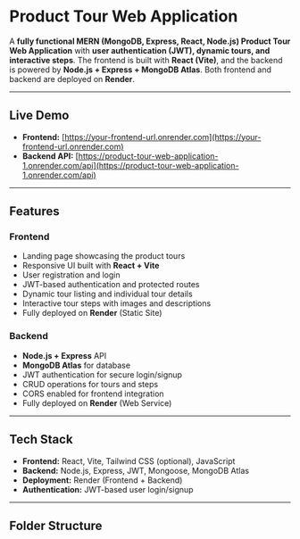 # Product Tour Web Application

A **fully functional MERN (MongoDB, Express, React, Node.js) Product Tour Web Application** with **user authentication (JWT), dynamic tours, and interactive steps**. The frontend is built with **React (Vite)**, and the backend is powered by **Node.js + Express + MongoDB Atlas**. Both frontend and backend are deployed on **Render**.

---

## **Live Demo**

- **Frontend:** [https://your-frontend-url.onrender.com](https://your-frontend-url.onrender.com)  
- **Backend API:** [https://product-tour-web-application-1.onrender.com/api](https://product-tour-web-application-1.onrender.com/api)

---

## **Features**

### **Frontend**
- Landing page showcasing the product tours
- Responsive UI built with **React + Vite**
- User registration and login
- JWT-based authentication and protected routes
- Dynamic tour listing and individual tour details
- Interactive tour steps with images and descriptions
- Fully deployed on **Render** (Static Site)

### **Backend**
- **Node.js + Express** API
- **MongoDB Atlas** for database
- JWT authentication for secure login/signup
- CRUD operations for tours and steps
- CORS enabled for frontend integration
- Fully deployed on **Render** (Web Service)

---

## **Tech Stack**

- **Frontend:** React, Vite, Tailwind CSS (optional), JavaScript  
- **Backend:** Node.js, Express, JWT, Mongoose, MongoDB Atlas  
- **Deployment:** Render (Frontend + Backend)  
- **Authentication:** JWT-based user login/signup

---

## **Folder Structure**

